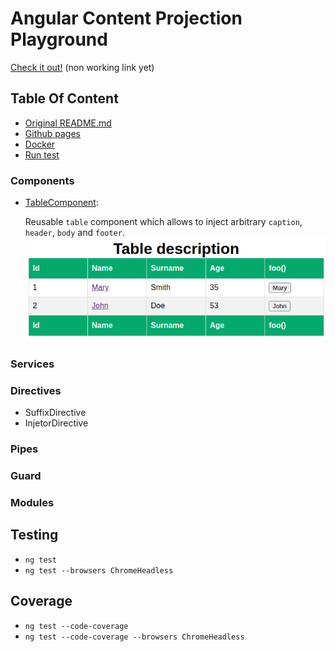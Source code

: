# Angular Content Projection Playground

[Check it out!](https://bugtamer.github.io/angular-playground/) (non working link yet)

## Table Of Content

- [Original README.md](./angular.md)
- [Github pages](./github-pages.md)
- [Docker](./docker.md)
- [Run test](#run-test)

### Components

- [TableComponent](./src/app/components/table/README.md):

  Reusable `table` component which allows to inject arbitrary `caption`, `header`, `body` and `footer`.
  ![Browser's result of the table component](./src/app/components/table//browser-result.png "Browser's result")

### Services

### Directives

- SuffixDirective
- InjetorDirective

### Pipes

### Guard

### Modules

## Testing

- `ng test`
- `ng test --browsers ChromeHeadless`

## Coverage

- `ng test --code-coverage`
- `ng test --code-coverage --browsers ChromeHeadless`
